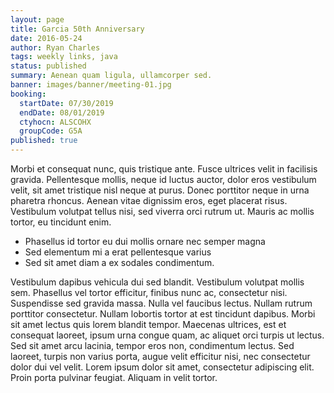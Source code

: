 ```yaml
---
layout: page
title: Garcia 50th Anniversary
date: 2016-05-24
author: Ryan Charles
tags: weekly links, java
status: published
summary: Aenean quam ligula, ullamcorper sed.
banner: images/banner/meeting-01.jpg
booking:
  startDate: 07/30/2019
  endDate: 08/01/2019
  ctyhocn: ALSCOHX
  groupCode: G5A
published: true
---
```

Morbi et consequat nunc, quis tristique ante. Fusce ultrices velit in facilisis gravida. Pellentesque mollis, neque id luctus auctor, dolor eros vestibulum velit, sit amet tristique nisl neque at purus. Donec porttitor neque in urna pharetra rhoncus. Aenean vitae dignissim eros, eget placerat risus. Vestibulum volutpat tellus nisi, sed viverra orci rutrum ut. Mauris ac mollis tortor, eu tincidunt enim.

* Phasellus id tortor eu dui mollis ornare nec semper magna
* Sed elementum mi a erat pellentesque varius
* Sed sit amet diam a ex sodales condimentum.

Vestibulum dapibus vehicula dui sed blandit. Vestibulum volutpat mollis sem. Phasellus vel tortor efficitur, finibus nunc ac, consectetur nisi. Suspendisse sed gravida massa. Nulla vel faucibus lectus. Nullam rutrum porttitor consectetur. Nullam lobortis tortor at est tincidunt dapibus. Morbi sit amet lectus quis lorem blandit tempor. Maecenas ultrices, est et consequat laoreet, ipsum urna congue quam, ac aliquet orci turpis ut lectus. Sed sit amet arcu lacinia, tempor eros non, condimentum lectus. Sed laoreet, turpis non varius porta, augue velit efficitur nisi, nec consectetur dolor dui vel velit. Lorem ipsum dolor sit amet, consectetur adipiscing elit. Proin porta pulvinar feugiat. Aliquam in velit tortor.
